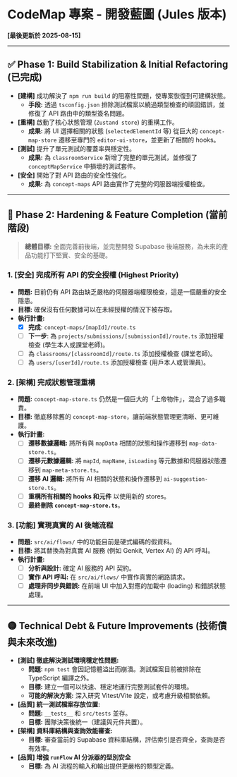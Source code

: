 # CodeMap 專案 - 開發藍圖 (Jules 版本)

**[最後更新於 2025-08-15]**

---

## ✅ Phase 1: Build Stabilization & Initial Refactoring (已完成)

- **[建構]** 成功解決了 `npm run build` 的阻塞性問題，使專案恢復到可建構狀態。
    - **手段:** 透過 `tsconfig.json` 排除測試檔案以繞過類型檢查的頑固錯誤，並修復了 API 路由中的類型簽名問題。
- **[重構]** 啟動了核心狀態管理 (`Zustand store`) 的重構工作。
    - **成果:** 將 UI 選擇相關的狀態 (`selectedElementId` 等) 從巨大的 `concept-map-store` 遷移至專門的 `editor-ui-store`，並更新了相關的 hooks。
- **[測試]** 提升了單元測試的覆蓋率與穩定性。
    - **成果:** 為 `classroomService` 新增了完整的單元測試，並修復了 `conceptMapService` 中損壞的測試套件。
- **[安全]** 開始了對 API 路由的安全性強化。
    - **成果:** 為 `concept-maps` API 路由實作了完整的伺服器端授權檢查。

---

## 🔴 Phase 2: Hardening & Feature Completion (當前階段)

> **總體目標:** 全面完善前後端，並完整開發 Supabase 後端服務，為未來的產品功能打下堅實、安全的基礎。

### **1. [安全] 完成所有 API 的安全授權 (Highest Priority)**
- **問題:** 目前仍有 API 路由缺乏嚴格的伺服器端權限檢查，這是一個嚴重的安全隱患。
- **目標:** 確保沒有任何數據可以在未經授權的情況下被存取。
- **執行計畫:**
    - [x] **完成**: `concept-maps/[mapId]/route.ts`
    - [ ] **下一步**: 為 `projects/submissions/[submissionId]/route.ts` 添加授權檢查 (學生本人或課堂老師)。
    - [ ] 為 `classrooms/[classroomId]/route.ts` 添加授權檢查 (課堂老師)。
    - [ ] 為 `users/[userId]/route.ts` 添加授權檢查 (用戶本人或管理員)。

### **2. [架構] 完成狀態管理重構**
- **問題:** `concept-map-store.ts` 仍然是一個巨大的「上帝物件」，混合了過多職責。
- **目標:** 徹底移除舊的 `concept-map-store`，讓前端狀態管理更清晰、更可維護。
- **執行計畫:**
    - [ ] **遷移數據邏輯:** 將所有與 `mapData` 相關的狀態和操作遷移到 `map-data-store.ts`。
    - [ ] **遷移元數據邏輯:** 將 `mapId`, `mapName`, `isLoading` 等元數據和伺服器狀態遷移到 `map-meta-store.ts`。
    - [ ] **遷移 AI 邏輯:** 將所有 AI 相關的狀態和操作遷移到 `ai-suggestion-store.ts`。
    - [ ] **重構所有相關的 hooks 和元件** 以使用新的 stores。
    - [ ] **最終刪除 `concept-map-store.ts`**。

### **3. [功能] 實現真實的 AI 後端流程**
- **問題:** `src/ai/flows/` 中的功能目前是硬式編碼的假資料。
- **目標:** 將其替換為對真實 AI 服務 (例如 Genkit, Vertex AI) 的 API 呼叫。
- **執行計畫:**
    - [ ] **分析與設計:** 確定 AI 服務的 API 契約。
    - [ ] **實作 API 呼叫:** 在 `src/ai/flows/` 中實作真實的網路請求。
    - [ ] **處理非同步與錯誤:** 在前端 UI 中加入對應的加載中 (loading) 和錯誤狀態處理。

---

## 🟡 Technical Debt & Future Improvements (技術債與未來改進)

- **[測試] 徹底解決測試環境穩定性問題:**
    - **問題:** `npm test` 會因記憶體溢出而崩潰。測試檔案目前被排除在 TypeScript 編譯之外。
    - **目標:** 建立一個可以快速、穩定地運行完整測試套件的環境。
    - **可能的解決方案:** 深入研究 Vitest/Vite 設定，或考慮升級相關依賴。
- **[品質] 統一測試檔案存放位置:**
    - **問題:** `__tests__` 和 `src/tests` 並存。
    - **目標:** 團隊決策後統一（建議與元件共置）。
- **[架構] 資料庫結構與查詢效能審查:**
    - **目標:** 審查當前的 Supabase 資料庫結構，評估索引是否齊全，查詢是否有效率。
- **[品質] 增強 `runFlow` AI 分派器的型別安全**
    - **目標:** 為 AI 流程的輸入和輸出提供更嚴格的類型定義。

